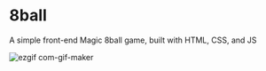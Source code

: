# 8ball #

A simple front-end Magic 8ball game, built with HTML, CSS, and JS

![ezgif com-gif-maker](https://user-images.githubusercontent.com/48900910/134435305-b25435bc-027c-4c77-861b-15a0f984f0ad.gif)
